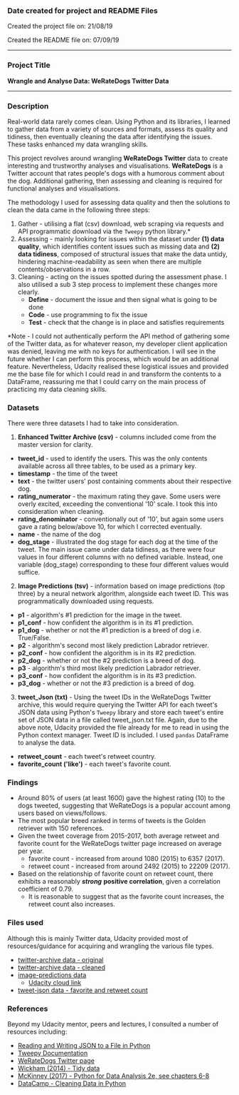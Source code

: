 ### Date created for project and README Files

Created the project file on: 21/08/19

Created the README file on: 07/09/19

***
### Project Title

**Wrangle and Analyse Data: WeRateDogs Twitter Data**
***
### Description

Real-world data rarely comes clean. Using Python and its libraries, I learned to gather data from a variety of sources and formats, assess its quality and tidiness, then eventually cleaning the data after identifying the issues. These tasks enhanced my data wrangling skills.

This project revolves around wrangling **WeRateDogs Twitter** data to create interesting and trustworthy analyses and visualisations. **WeRateDogs** is a Twitter account that rates people's dogs with a humorous comment about the dog. Additional gathering, then assessing and cleaning is required for functional analyses and visualisations.

The methodology I used for assessing data quality and then the solutions to clean the data came in the following three steps:
1. Gather - utilising a flat (csv) download, web scraping via requests and API programmatic download via the `Tweepy` python library.*
2. Assessing - mainly looking for issues within the dataset under **(1) data quality**, which identifies content issues such as missing data and **(2) data tidiness**, composed of structural issues that make the data untidy, hindering machine-readability as seen when there are multiple contents/observations in a row.
3. Cleaning - acting on the issues spotted during the assessment phase. I also utilised a sub 3 step process to implement these changes more clearly.
    - **Define** - document the issue and then signal what is going to be done
    - **Code** - use programming to fix the issue
    - **Test** - check that the change is in place and satisfies requirements

*Note - I could not authentically perform the API method of gathering some of the Twitter data, as for whatever reason, my developer client application was denied, leaving me with no keys for authentication. I will see in the future whether I can perform this process, which would be an additional feature. Nevertheless, Udacity realised these logistical issues and provided me the base file for which I could read in and transform the contents to a DataFrame, reassuring me that I could carry on the main process of practicing my data cleaning skills.

### Datasets
There were three datasets I had to take into consideration.

1. **Enhanced Twitter Archive (csv)** - columns included come from the master version for clarity.

* __tweet_id__ - used to identify the users. This was the only contents available across all three tables, to be used as a primary key.
* __timestamp__ - the time of the tweet
* __text__ - the twitter users' post containing comments about their respective dog.
* __rating_numerator__ - the maximum rating they gave. Some users were overly excited, exceeding the conventional '10' scale. I took this into consideration when cleaning.
* __rating_denominator__ - conventionally out of '10', but again some users gave a rating below/above 10, for which I corrected eventually.
* __name__ - the name of the dog
* __dog_stage__ - illustrated the dog stage for each dog at the time of the tweet. The main issue came under data tidiness, as there were four values in four different columns with no defined variable. Instead, one variable (dog_stage) corresponding to these four different values would suffice.

2. **Image Predictions (tsv)** - information based on image predictions (top three) by a neural network algorithm, alongside each tweet ID. This was programmatically downloaded using requests.

* __p1__ - algorithm's #1 prediction for the image in the tweet.
* __p1_conf__ - how confident the algorithm is in its #1 prediction.
* __p1_dog__ - whether or not the #1 prediction is a breed of dog i.e. True/False.
* __p2__ - algorithm's second most likely prediction Labrador retriever.
* __p2_conf__ - how confident the algorithm is in its #2 prediction.
* __p2_dog__ - whether or not the #2 prediction is a breed of dog.
* __p3__ - algorithm's third most likely prediction Labrador retriever.
* __p3_conf__ - how confident the algorithm is in its #3 prediction.
* __p3_dog__ - whether or not the #3 prediction is a breed of dog.

3. **tweet_Json (txt)** - Using the tweet IDs in the WeRateDogs Twitter archive, this would require querying the Twitter API for each tweet's JSON data using Python's `Tweepy` library and store each tweet's entire set of JSON data in a file called tweet_json.txt file. Again, due to the above note, Udacity provided the file already for me to read in using the Python context manager. Tweet ID is included. I used `pandas` DataFrame to analyse the data.

* __retweet_count__ - each tweet's retweet country.
* __favorite_count ('like')__ - each tweet's favorite count.

### Findings

- Around 80% of users (at least 1600) gave the highest rating (10) to the dogs tweeted, suggesting that WeRateDogs is a popular account among users based on views/follows.
- The most popular breed ranked in terms of tweets is the Golden retriever with 150 references.
- Given the tweet coverage from 2015-2017, both average retweet and favorite count for the WeRateDogs twitter page increased on average per year.
    - favorite count - increased from around 1080 (2015) to 6357 (2017).
    - retweet count - increased from around 2492 (2015) to 22209 (2017).
- Based on the relationship of favorite count on retweet count, there exhibits a reasonably ***strong*** **positive correlation**, given a correlation coefficient of 0.79.
    - It is reasonable to suggest that as the favorite count increases, the retweet count also increases.

### Files used

Although this is mainly Twitter data, Udacity provided most of resources/guidance for acquiring and wrangling the various file types.
* [twitter-archive data - original](<https://drive.google.com/open?id=1fgmaLdYH_h4O2lgNhjfs0N8lPn_LOBM_hVrWeE2WwXc>)
* [twitter-archive data - cleaned](<https://drive.google.com/open?id=1gqubT4uVYcxV8dOS1LiSprEFwxD_on4UyXWuf7VtOkA>)
* [image-predictions data](<https://drive.google.com/open?id=1yXNL8glNqEgyxYEfxrXTURXadE_jA6UL>)
    * [Udacity cloud link](<https://d17h27t6h515a5.cloudfront.net/topher/2017/August/599fd2ad_image-predictions/image-predictions.tsv>)
* [tweet-json data - favorite and retweet count](<https://drive.google.com/open?id=1jlxi7QZcBILFy73163RvAEG3iwUM_pwx>)

### References

Beyond my Udacity mentor, peers and lectures, I consulted a number of resources including:

* [Reading and Writing JSON to a File in Python](<https://stackabuse.com/reading-and-writing-json-to-a-file-in-python/>)
* [Tweepy Documentation](<https://buildmedia.readthedocs.org/media/pdf/tweepy/latest/tweepy.pdf>)
* [WeRateDogs Twitter page](<https://twitter.com/dog_rates?ref_src=twsrc%5Egoogle%7Ctwcamp%5Eserp%7Ctwgr%5Eauthor>)
* [Wickham (2014) - Tidy data](https://cran.r-project.org/web/packages/tidyr/vignettes/tidy-data.html)
* [McKinney (2017) - Python for Data Analysis 2e, see chapters 6-8](https://wesmckinney.com/pages/book.html)
* [DataCamp - Cleaning Data in Python](<https://www.datacamp.com/courses/cleaning-data-in-python>)
